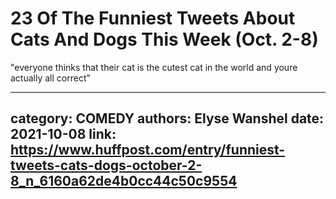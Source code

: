 # 23 Of The Funniest Tweets About Cats And Dogs This Week (Oct. 2-8)

"everyone thinks that their cat is the cutest cat in the world and youre actually all correct"

---
category: COMEDY
authors: Elyse Wanshel
date: 2021-10-08
link: https://www.huffpost.com/entry/funniest-tweets-cats-dogs-october-2-8_n_6160a62de4b0cc44c50c9554
---

